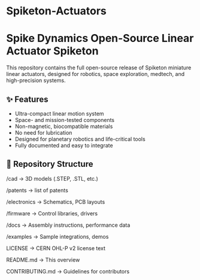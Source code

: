 # Spiketon-Actuators

# Spike Dynamics Open-Source Linear Actuator Spiketon

This repository contains the full open-source release of Spiketon miniature linear actuators, designed for robotics, space exploration, medtech, and high-precision systems.

## ✨ Features
- Ultra-compact linear motion system
- Space- and mission-tested components
- Non-magnetic, biocompatible materials
- No need for lubrication
- Designed for planetary robotics and life-critical tools
- Fully documented and easy to integrate

## 📁 Repository Structure

/cad → 3D models (.STEP, .STL, etc.)

/patents  → list of patents

/electronics → Schematics, PCB layouts

/firmware → Control libraries, drivers

/docs → Assembly instructions, performance data

/examples → Sample integrations, demos

LICENSE → CERN OHL-P v2 license text

README.md → This overview

CONTRIBUTING.md → Guidelines for contributors





